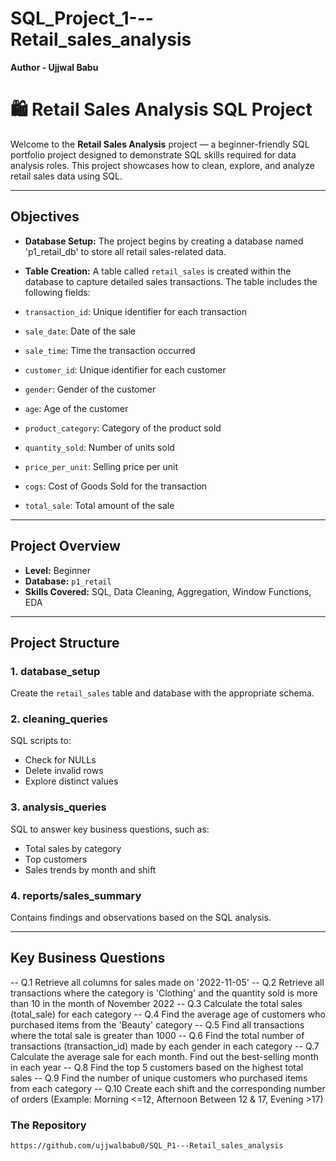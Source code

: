 # SQL_Project_1---Retail_sales_analysis
**Author - Ujjwal Babu**

# 🛍️ Retail Sales Analysis SQL Project

Welcome to the **Retail Sales Analysis** project — a beginner-friendly SQL portfolio project designed to demonstrate SQL skills required for data analysis roles. This project showcases how to clean, explore, and analyze retail sales data using SQL.

---

## Objectives
- **Database Setup:**
The project begins by creating a database named 'p1_retail_db' to store all retail sales-related data.

- **Table Creation:**
A table called `retail_sales` is created within the database to capture detailed sales transactions. The table includes the following fields:

- `transaction_id`: Unique identifier for each transaction  
- `sale_date`: Date of the sale  
- `sale_time`: Time the transaction occurred  
- `customer_id`: Unique identifier for each customer  
- `gender`: Gender of the customer  
- `age`: Age of the customer  
- `product_category`: Category of the product sold  
- `quantity_sold`: Number of units sold  
- `price_per_unit`: Selling price per unit  
- `cogs`: Cost of Goods Sold for the transaction  
- `total_sale`: Total amount of the sale
---


## Project Overview

- **Level:** Beginner
- **Database:** `p1_retail`
- **Skills Covered:** SQL, Data Cleaning, Aggregation, Window Functions, EDA


---

##  Project Structure

### 1. database_setup
Create the `retail_sales` table and database with the appropriate schema.

### 2. cleaning_queries
SQL scripts to:
- Check for NULLs
- Delete invalid rows
- Explore distinct values

### 3. analysis_queries
SQL to answer key business questions, such as:
- Total sales by category
- Top customers
- Sales trends by month and shift

### 4. reports/sales_summary
Contains findings and observations based on the SQL analysis.

---

## Key Business Questions

-- Q.1 Retrieve all columns for sales made on '2022-11-05'
-- Q.2 Retrieve all transactions where the category is 'Clothing' and the quantity sold is more than 10 in the month of November 2022
-- Q.3 Calculate the total sales (total_sale) for each category
-- Q.4 Find the average age of customers who purchased items from the 'Beauty' category
-- Q.5 Find all transactions where the total sale is greater than 1000
-- Q.6 Find the total number of transactions (transaction_id) made by each gender in each category
-- Q.7 Calculate the average sale for each month. Find out the best-selling month in each year
-- Q.8 Find the top 5 customers based on the highest total sales
-- Q.9 Find the number of unique customers who purchased items from each category
-- Q.10 Create each shift and the corresponding number of orders (Example: Morning <=12, Afternoon Between 12 & 17, Evening >17)


### The Repository

```bash
https://github.com/ujjwalbabu0/SQL_P1---Retail_sales_analysis
